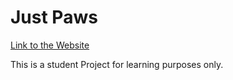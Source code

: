 <h1>Just Paws</h1>
<a href="https://firgs.github.io/Final_Project_FEWD/">Link to the Website</a>

<p>This is a student Project for learning purposes only.</p>
